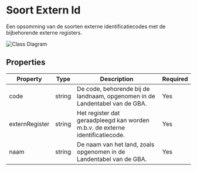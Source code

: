 # Soort Extern Id

Een opsomming van de soorten externe identificatiecodes met de bijbehorende externe registers.



![Class Diagram](https://github.com/CommonGateway/CustomerInteractionBundle/blob/main/docs/schema/klant.soortExternIdsvg)

## Properties

| Property | Type | Description | Required |
|----------|------|-------------|----------|
| code | string | De code, behorende bij de landnaam, opgenomen in de Landentabel van de GBA. | Yes |
| externRegister | string | Het register dat geraadpleegd kan worden m.b.v. de externe identificatiecode. | Yes |
| naam | string | De naam van het land, zoals opgenomen in de Landentabel van de GBA. | Yes |
